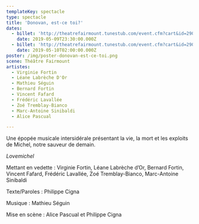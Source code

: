 ```yaml
---
templateKey: spectacle
type: spectacle
title: 'Donovan, est-ce toi?'
dates:
  - billet: 'http://theatrefairmount.tunestub.com/event.cfm?cart&id=290157'
    date: 2019-05-09T23:30:00.000Z
  - billet: 'http://theatrefairmount.tunestub.com/event.cfm?cart&id=290158'
    date: 2019-05-10T02:00:00.000Z
poster: /img/poster-donovan-est-ce-toi.png
scene: Théâtre Fairmount
artistes:
  - Virginie Fortin
  - Léane Labrèche D'Or
  - Mathieu Séguin
  - Bernard Fortin
  - Vincent Fafard
  - Frédéric Lavallée
  - Zoé Tremblay-Bianco
  - Marc-Antoine Sinibaldi
  - Alice Pascual

---
```

Une épopée musicale intersidérale présentant la vie, la mort et les exploits de Michel, notre sauveur de demain. 

_Lovemichel_


Mettant en vedette : Virginie Fortin, Léane Labrèche d’Or, Bernard Fortin, Vincent Fafard, Frédéric Lavallée, Zoé Tremblay-Bianco, Marc-Antoine Sinibaldi

Texte/Paroles : Philippe Cigna 

Musique : Mathieu Séguin

Mise en scène : Alice Pascual et Philippe Cigna 
